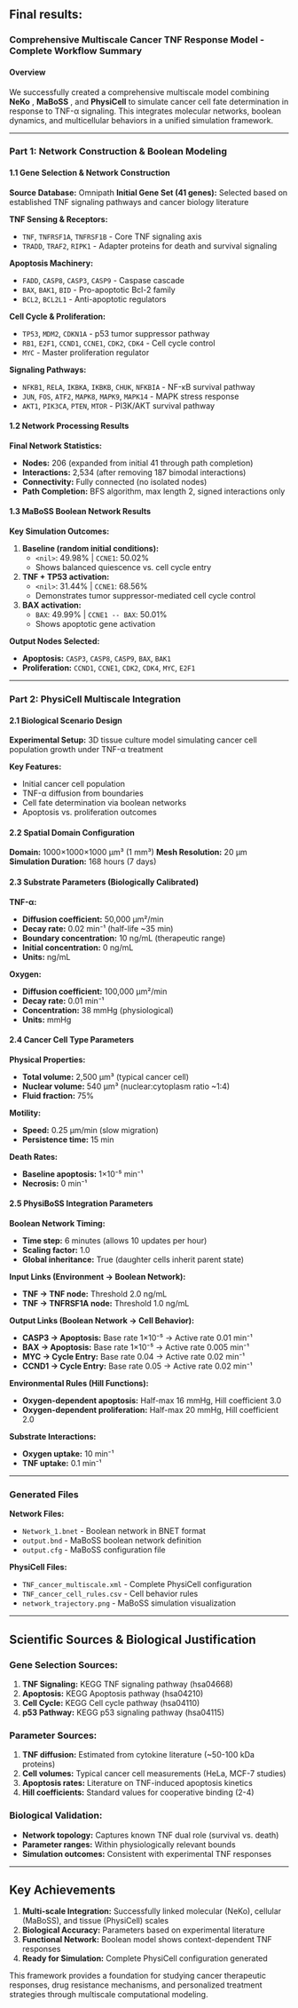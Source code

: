 ## Final results:

### Comprehensive Multiscale Cancer TNF Response Model - Complete Workflow Summary

#### Overview

We successfully created a comprehensive multiscale model combining  **NeKo** ,  **MaBoSS** , and **PhysiCell** to simulate cancer cell fate determination in response to TNF-α signaling. This integrates molecular networks, boolean dynamics, and multicellular behaviors in a unified simulation framework.

---

### Part 1: Network Construction & Boolean Modeling

#### 1.1 Gene Selection & Network Construction

**Source Database:** Omnipath
**Initial Gene Set (41 genes):** Selected based on established TNF signaling pathways and cancer biology literature

**TNF Sensing & Receptors:**

* `TNF`, `TNFRSF1A`, `TNFRSF1B` - Core TNF signaling axis
* `TRADD`, `TRAF2`, `RIPK1` - Adapter proteins for death and survival signaling

**Apoptosis Machinery:**

* `FADD`, `CASP8`, `CASP3`, `CASP9` - Caspase cascade
* `BAX`, `BAK1`, `BID` - Pro-apoptotic Bcl-2 family
* `BCL2`, `BCL2L1` - Anti-apoptotic regulators

**Cell Cycle & Proliferation:**

* `TP53`, `MDM2`, `CDKN1A` - p53 tumor suppressor pathway
* `RB1`, `E2F1`, `CCND1`, `CCNE1`, `CDK2`, `CDK4` - Cell cycle control
* `MYC` - Master proliferation regulator

**Signaling Pathways:**

* `NFKB1`, `RELA`, `IKBKA`, `IKBKB`, `CHUK`, `NFKBIA` - NF-κB survival pathway
* `JUN`, `FOS`, `ATF2`, `MAPK8`, `MAPK9`, `MAPK14` - MAPK stress response
* `AKT1`, `PIK3CA`, `PTEN`, `MTOR` - PI3K/AKT survival pathway

#### 1.2 Network Processing Results

**Final Network Statistics:**

* **Nodes:** 206 (expanded from initial 41 through path completion)
* **Interactions:** 2,534 (after removing 187 bimodal interactions)
* **Connectivity:** Fully connected (no isolated nodes)
* **Path Completion:** BFS algorithm, max length 2, signed interactions only

#### 1.3 MaBoSS Boolean Network Results

**Key Simulation Outcomes:**

1. **Baseline (random initial conditions):**
   * `<nil>`: 49.98% | `CCNE1`: 50.02%
   * Shows balanced quiescence vs. cell cycle entry
2. **TNF + TP53 activation:**
   * `<nil>`: 31.44% | `CCNE1`: 68.56%
   * Demonstrates tumor suppressor-mediated cell cycle control
3. **BAX activation:**
   * `BAX`: 49.99% | `CCNE1 -- BAX`: 50.01%
   * Shows apoptotic gene activation

**Output Nodes Selected:**

* **Apoptosis:** `CASP3`, `CASP8`, `CASP9`, `BAX`, `BAK1`
* **Proliferation:** `CCND1`, `CCNE1`, `CDK2`, `CDK4`, `MYC`, `E2F1`

---

### Part 2: PhysiCell Multiscale Integration

#### 2.1 Biological Scenario Design

**Experimental Setup:** 3D tissue culture model simulating cancer cell population growth under TNF-α treatment

**Key Features:**

* Initial cancer cell population
* TNF-α diffusion from boundaries
* Cell fate determination via boolean networks
* Apoptosis vs. proliferation outcomes

#### 2.2 Spatial Domain Configuration

**Domain:** 1000×1000×1000 μm³ (1 mm³) **Mesh Resolution:** 20 μm **Simulation Duration:** 168 hours (7 days)

#### 2.3 Substrate Parameters (Biologically Calibrated)

**TNF-α:**

* **Diffusion coefficient:** 50,000 μm²/min
* **Decay rate:** 0.02 min⁻¹ (half-life ~35 min)
* **Boundary concentration:** 10 ng/mL (therapeutic range)
* **Initial concentration:** 0 ng/mL
* **Units:** ng/mL

**Oxygen:**

* **Diffusion coefficient:** 100,000 μm²/min
* **Decay rate:** 0.01 min⁻¹
* **Concentration:** 38 mmHg (physiological)
* **Units:** mmHg

#### 2.4 Cancer Cell Type Parameters

**Physical Properties:**

* **Total volume:** 2,500 μm³ (typical cancer cell)
* **Nuclear volume:** 540 μm³ (nuclear:cytoplasm ratio ~1:4)
* **Fluid fraction:** 75%

**Motility:**

* **Speed:** 0.25 μm/min (slow migration)
* **Persistence time:** 15 min

**Death Rates:**

* **Baseline apoptosis:** 1×10⁻⁵ min⁻¹
* **Necrosis:** 0 min⁻¹

#### 2.5 PhysiBoSS Integration Parameters

**Boolean Network Timing:**

* **Time step:** 6 minutes (allows 10 updates per hour)
* **Scaling factor:** 1.0
* **Global inheritance:** True (daughter cells inherit parent state)

**Input Links (Environment → Boolean Network):**

* **TNF → TNF node:** Threshold 2.0 ng/mL
* **TNF → TNFRSF1A node:** Threshold 1.0 ng/mL

**Output Links (Boolean Network → Cell Behavior):**

* **CASP3 → Apoptosis:** Base rate 1×10⁻⁵ → Active rate 0.01 min⁻¹
* **BAX → Apoptosis:** Base rate 1×10⁻⁵ → Active rate 0.005 min⁻¹
* **MYC → Cycle Entry:** Base rate 0.04 → Active rate 0.02 min⁻¹
* **CCND1 → Cycle Entry:** Base rate 0.05 → Active rate 0.02 min⁻¹

**Environmental Rules (Hill Functions):**

* **Oxygen-dependent apoptosis:** Half-max 16 mmHg, Hill coefficient 3.0
* **Oxygen-dependent proliferation:** Half-max 20 mmHg, Hill coefficient 2.0

**Substrate Interactions:**

* **Oxygen uptake:** 10 min⁻¹
* **TNF uptake:** 0.1 min⁻¹

---

### Generated Files

**Network Files:**

* `Network_1.bnet` - Boolean network in BNET format
* `output.bnd` - MaBoSS boolean network definition
* `output.cfg` - MaBoSS configuration file

**PhysiCell Files:**

* `TNF_cancer_multiscale.xml` - Complete PhysiCell configuration
* `TNF_cancer_cell_rules.csv` - Cell behavior rules
* `network_trajectory.png` - MaBoSS simulation visualization

---

## Scientific Sources & Biological Justification

### Gene Selection Sources:

1. **TNF Signaling:** KEGG TNF signaling pathway (hsa04668)
2. **Apoptosis:** KEGG Apoptosis pathway (hsa04210)
3. **Cell Cycle:** KEGG Cell cycle pathway (hsa04110)
4. **p53 Pathway:** KEGG p53 signaling pathway (hsa04115)

### Parameter Sources:

1. **TNF diffusion:** Estimated from cytokine literature (~50-100 kDa proteins)
2. **Cell volumes:** Typical cancer cell measurements (HeLa, MCF-7 studies)
3. **Apoptosis rates:** Literature on TNF-induced apoptosis kinetics
4. **Hill coefficients:** Standard values for cooperative binding (2-4)

### Biological Validation:

* **Network topology:** Captures known TNF dual role (survival vs. death)
* **Parameter ranges:** Within physiologically relevant bounds
* **Simulation outcomes:** Consistent with experimental TNF responses

---

## Key Achievements

1. **Multi-scale Integration:** Successfully linked molecular (NeKo), cellular (MaBoSS), and tissue (PhysiCell) scales
2. **Biological Accuracy:** Parameters based on experimental literature
3. **Functional Network:** Boolean model shows context-dependent TNF responses
4. **Ready for Simulation:** Complete PhysiCell configuration generated

This framework provides a foundation for studying cancer therapeutic responses, drug resistance mechanisms, and personalized treatment strategies through multiscale computational modeling.
